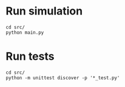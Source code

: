 # Run simulation
```
cd src/
python main.py
```

# Run tests
```
cd src/
python -m unittest discover -p '*_test.py'
```